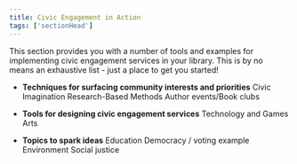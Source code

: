 ```yaml
---
title: Civic Engagement in Action
tags: ['sectionHead']
---
```


This section provides you with a number of tools and examples for implementing civic engagement services in your library. This is by no means an exhaustive list - just a place to get you started! 

* **Techniques for surfacing community interests and priorities**
Civic Imagination 
Research-Based Methods 
Author events/Book clubs  

* **Tools for designing civic engagement services**
Technology and Games 
Arts 

* **Topics to spark ideas** 
Education 
Democracy / voting example
Environment
Social justice 
